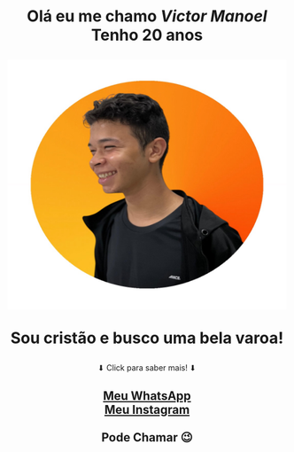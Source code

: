 <html>
	<body>
			<center>
			<h1>
				<p><b> Olá eu me chamo <i>Victor Manoel</i><br>
				Tenho 20 anos</b></p>
				<img src="Victor1.jpeg" height="450pt" width= "600pt">		
				<p>Sou cristão e busco uma bela varoa!</p>
			</h1>
			⬇ Click para saber mais! ⬇
			<h2>			
			<a href="http://wa.me/5511959800809" target="_blank">Meu WhatsApp</a>
			<br/>
			<a href="https://www.instagram.com/viktor__1410?igsh=MXhtamdlbHN2dmJ1cQ==">Meu Instagram</a>
			<br/>
			<br/>
			Pode Chamar 😉
			</h2>
			</center>
	</body>
</html>
